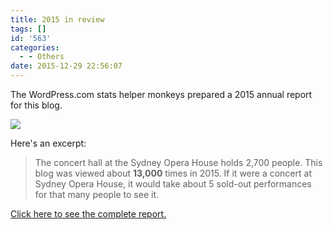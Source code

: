 ```yaml
---
title: 2015 in review
tags: []
id: '563'
categories:
  - - Others
date: 2015-12-29 22:56:07
---
```


The WordPress.com stats helper monkeys prepared a 2015 annual report for this blog.

[![](//s0.wp.com/wp-content/mu-plugins/annual-reports/img/2014-emailteaser.png)](http://cuoilennaocacban2.wordpress.com/2015/annual-report/)

Here's an excerpt:

> The concert hall at the Sydney Opera House holds 2,700 people. This blog was viewed about **13,000** times in 2015. If it were a concert at Sydney Opera House, it would take about 5 sold-out performances for that many people to see it.

[Click here to see the complete report.](http://cuoilennaocacban2.wordpress.com/2015/annual-report/)